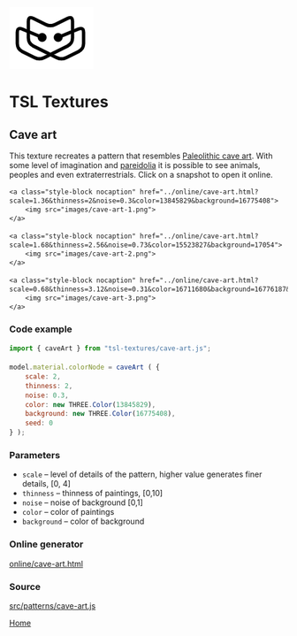 <img class="logo" src="../assets/logo/logo.png">


# TSL Textures


## Cave art

This texture recreates a pattern that resembles
[Paleolithic cave art](https://en.wikipedia.org/wiki/Cave_painting).
With some level of imagination and [pareidolia](https://en.wikipedia.org/wiki/Pareidolia)
it is possible to see animals, peoples and even extraterrestrials. 
Click on a snapshot to open it online.

<p class="gallery">

	<a class="style-block nocaption" href="../online/cave-art.html?scale=1.36&thinness=2&noise=0.3&color=13845829&background=16775408">
		<img src="images/cave-art-1.png">
	</a>

	<a class="style-block nocaption" href="../online/cave-art.html?scale=1.68&thinness=2.56&noise=0.73&color=15523827&background=17054">
		<img src="images/cave-art-2.png">
	</a>

	<a class="style-block nocaption" href="../online/cave-art.html?scale=0.68&thinness=3.12&noise=0.31&color=16711680&background=16776187&seed=536">
		<img src="images/cave-art-3.png">
	</a>

</p>


### Code example

```js
import { caveArt } from "tsl-textures/cave-art.js";

model.material.colorNode = caveArt ( {
	scale: 2,
	thinness: 2,
	noise: 0.3,
	color: new THREE.Color(13845829),
	background: new THREE.Color(16775408),
	seed: 0
} );

```


### Parameters

* `scale` &ndash; level of details of the pattern, higher value generates finer details, [0, 4]
* `thinness` &ndash; thinness of paintings, [0,10]
* `noise` &ndash; noise of background [0,1]
* `color` &ndash; color of paintings
* `background` &ndash; color of background


### Online generator

[online/cave-art.html](../online/cave-art.html)


### Source

[src/patterns/cave-art.js](https://github.com/boytchev/tsl-textures/blob/main/src/patterns/cave-art.js)


		
<div class="footnote">
	<a href="../">Home</a>
</div>